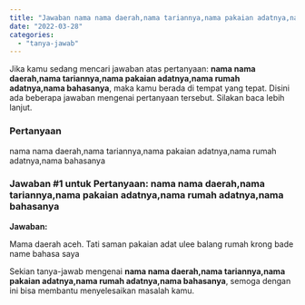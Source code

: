```yaml
---
title: "Jawaban nama nama daerah,nama tariannya,nama pakaian adatnya,nama rumah adatnya,nama bahasanya​"
date: "2022-03-28"
categories: 
  - "tanya-jawab"
---
```


Jika kamu sedang mencari jawaban atas pertanyaan: **nama nama daerah,nama tariannya,nama pakaian adatnya,nama rumah adatnya,nama bahasanya​**, maka kamu berada di tempat yang tepat. Disini ada beberapa jawaban mengenai pertanyaan tersebut. Silakan baca lebih lanjut.

### Pertanyaan

nama nama daerah,nama tariannya,nama pakaian adatnya,nama rumah adatnya,nama bahasanya​

### Jawaban #1 untuk Pertanyaan: nama nama daerah,nama tariannya,nama pakaian adatnya,nama rumah adatnya,nama bahasanya​

**Jawaban:**

Mama daerah aceh. Tati saman pakaian adat ulee balang rumah krong bade name bahasa saya

Sekian tanya-jawab mengenai **nama nama daerah,nama tariannya,nama pakaian adatnya,nama rumah adatnya,nama bahasanya​**, semoga dengan ini bisa membantu menyelesaikan masalah kamu.
